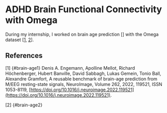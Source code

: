 # ADHD Brain Functional Connectivity with Omega

During my internship, I worked on brain age prediction \[\] with the Omega dataset \[[1](brain-age1), [2](brain-age2)\]. 



## References

[1] {#brain-age1} Denis A. Engemann, Apolline Mellot, Richard Höchenberger, Hubert Banville, David Sabbagh, Lukas Gemein, Tonio Ball, Alexandre Gramfort,
A reusable benchmark of brain-age prediction from M/EEG resting-state signals,
NeuroImage,
Volume 262,
2022,
119521,
ISSN 1053-8119,
[https://doi.org/10.1016/j.neuroimage.2022.119521](https://doi.org/10.1016/j.neuroimage.2022.119521).

[2] {#brain-age2} 